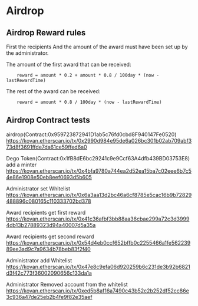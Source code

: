 # Airdrop  

## Airdrop Reward rules

First the recipients And the amount of the award must have been set up by the administrator.

The amount of the first award that can be received:
```
    reward = amount * 0.2 + amount * 0.8 / 100day * (now - lastRewardTime)
```

The rest of the award can be received:
```
    reward = amount * 0.8 / 100day * (now - lastRewardTime)
```

## Airdrop Contract tests

airdrop(Contract:0x959723872941D1ab5c76fd0cbd8F940147Fe0520)
https://kovan.etherscan.io/tx/0x2990d984e95de6a026bc301b02ab709abf373d8f3691ffde7da61ce59ffed6a0


Dego Token(Contract:0x1fB8dE6bc29241c9e9Ccf63A4dfb439BD03753E8) add a minter
https://kovan.etherscan.io/tx/0x4bfa9780a744ea2d52ea15ba7c02eee6b7c54e86e1908e50eb8eef0693d5b605


Administrator set Whitelist
https://kovan.etherscan.io/tx/0x6a3aa13d2bc46a6cf8785e5cac16b9b72829488896c080165c110333702bd378


Award recipients get first reward
https://kovan.etherscan.io/tx/0x41c36afbf3bb88aa36cbae299a72c3d39994db13b27889323d94a40007d5a35a


Award recipients get second reward
https://kovan.etherscan.io/tx/0x54d4eb0ccf652bffb0c2255466a1fe56223989ee3ad9c7a9634b78beb83f2f40


Administrator add Whitelist
https://kovan.etherscan.io/tx/0x47e8c9efa06d920259b6c231de3b92b6821d3f42c773f36002090656c133da1a


Administrator Removed account from the whitelist
https://kovan.etherscan.io/tx/0xed5b8af16a7490c43b52c2b252df52cc86e3c936a47de25eb2b4fe9f82e35aef

